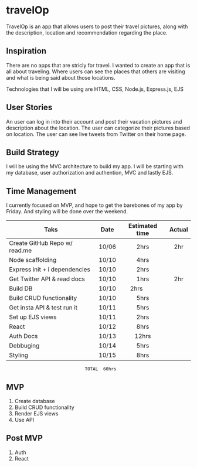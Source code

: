 # travelOp
TravelOp is an app that allows users to post their travel pictures, along with the description, location and recommendation 
regarding the place.

## Inspiration
There are no apps that are stricly for travel. I wanted to create an app that is all about traveling. Where users can see 
the places that others are visiting and what is being said about those locations.

Technologies that I will be using are HTML, CSS, Node.js, Express.js, EJS

## User Stories 
An user can log in into their account and post their vacation pictures and description about the location. The user can categorize their pictures based on location. The user can see live tweets from Twitter on their home page. 

## Build Strategy
I will be using the MVC architecture to build my app. I will be starting with my database, user authorization and authention, 
MVC and lastly EJS.

## Time Management
I currently focused on MVP, and hope to get the barebones of my app by Friday. And styling will be done over the weekend.

| Taks                          | Date  | Estimated time| Actual |
| -------------                 |:-----:| :------------:|:------:|
| Create GitHub Repo w/ read.me | 10/06 | 2hrs          | 2hr    |
| Node scaffolding              | 10/10 | 4hrs          |        |
| Express init + i dependencies | 10/10 | 2hrs          |        |
| Get Twitter API & read docs   | 10/10 | 1hrs          | 2hr    |
| Build DB                      | 10/10 | 2hrs          |        |
| Build CRUD functionality      | 10/10 | 5hrs          |        |
| Get insta API & test run it   | 10/11 | 5hrs          |        |
| Set up EJS views              | 10/11 | 2hrs          |        |
| React                         | 10/12 | 8hrs          |        |
| Auth Docs                     | 10/13 | 12hrs         |        |
| Debbuging                     | 10/14 | 5hrs          |        |
| Styling                       | 10/15 | 8hrs          |        |
                                  TOTAL  60hrs           

## MVP 
1) Create database
2) Build CRUD functionality 
3) Render EJS views 
4) Use API 

## Post MVP 
1) Auth 
2) React
